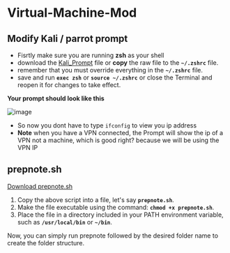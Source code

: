 # Virtual-Machine-Mod

## Modify Kali / parrot prompt
- Fisrtly make sure you are running **zsh** as your shell
- download the [Kali_Prompt](Kali_Prompt) file or **copy** the raw file to the **`~/.zshrc`** file.
- remember that you must override everything in the **`~/.zshrc`** file.
- save and run **`exec zsh`** or **``source ~/.zshrc``** or close the Terminal and reopen it for changes to take effect.
  
**Your prompt should look like this**

![image](https://github.com/AmweCodex/Virtual-Machine-Mod/assets/134791541/8d4157f1-5878-439d-ae6c-b14a25b43504)

- So now you dont have to type `ifconfig` to view you ip address
- **Note** when you have a VPN connected, the Prompt will show the ip of a VPN not a machine, which is good right? because we will be using the VPN IP




## prepnote.sh
[Download prepnote.sh](prepnote.sh)

1. Copy the above script into a file, let's say **`prepnote.sh`**.
2. Make the file executable using the command: **`chmod +x prepnote.sh`**.
3. Place the file in a directory included in your PATH environment variable, such as **`/usr/local/bin`** or **`~/bin`**.

Now, you can simply run prepnote followed by the desired folder name to create the folder structure.


